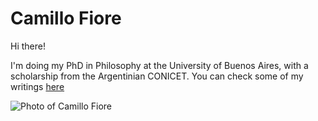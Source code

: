 # Camillo Fiore

Hi there!

I'm doing my PhD in Philosophy at the University of Buenos Aires,  with a scholarship from the Argentinian CONICET. You can check some of my writings [here](/writings)

![Photo of Camillo Fiore](/assets/images/ejecafetero.jpg)
